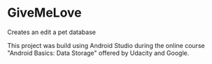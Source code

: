 # GiveMeLove
Creates an edit a pet database

This project was build using Android Studio during the online course "Android Basics: Data Storage" offered by Udacity and Google.
